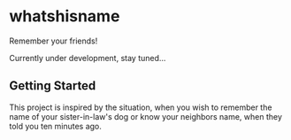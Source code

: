 # whatshisname

Remember your friends!

Currently under development, stay tuned...

## Getting Started

This project is inspired by the situation, when you wish to remember the name of your
sister-in-law's dog or know your neighbors name, when they told you ten minutes ago.
